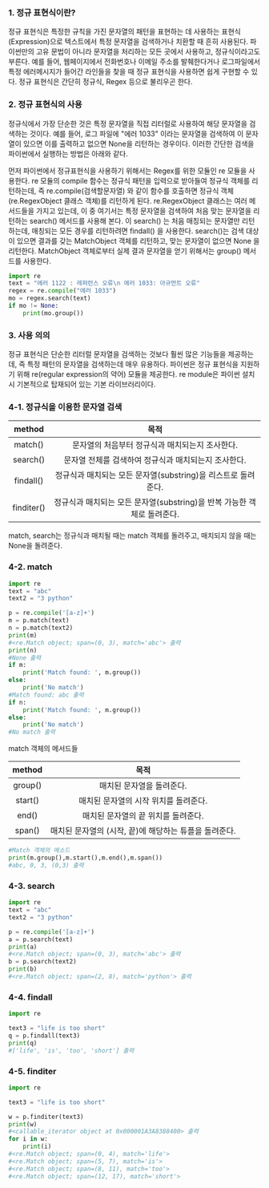 
### 1. 정규 표현식이란?
정규 표현식은 특정한 규칙을 가진 문자열의 패턴을 표현하는 데 사용하는 표현식(Expression)으로 텍스트에서 특정 문자열을 검색하거나 치환할 때 흔히 사용된다.
파이썬만의 고유 문법이 아니라 문자열을 처리하는 모든 곳에서 사용하고, 정규식이라고도 부른다.
예를 들어, 웹페이지에서 전화번호나 이메일 주소를 발췌한다거나 로그파일에서 특정 에러메시지가 들어간 라인들을 찾을 때 정규 표현식을 사용하면 쉽게 구현할 수 있다. 
정규 표현식은 간단히 정규식, Regex 등으로 불리우곤 한다.  

### 2. 정규 표현식의 사용
정규식에서 가장 단순한 것은 특정 문자열을 직접 리터럴로 사용하여 해당 문자열을 검색하는 것이다. 
예를 들어, 로그 파일에 "에러 1033" 이라는 문자열을 검색하여 이 문자열이 있으면 이를 출력하고 없으면 None을 리턴하는 경우이다. 
이러한 간단한 검색을 파이썬에서 실행하는 방법은 아래와 같다.  

먼저 파이썬에서 정규표현식을 사용하기 위해서는 Regex를 위한 모듈인 re 모듈을 사용한다.
re 모듈의 compile 함수는 정규식 패턴을 입력으로 받아들여 정규식 객체를 리턴하는데, 즉 re.compile(검색할문자열) 와 같이 함수를 호출하면 정규식 객체 (re.RegexObject 클래스 객체)를 리턴하게 된다. 
re.RegexObject 클래스는 여러 메서드들을 가지고 있는데, 이 중 여기서는 특정 문자열을 검색하여 처음 맞는 문자열을 리턴하는 search() 메서드를 사용해 본다. 
이 search() 는 처음 매칭되는 문자열만 리턴하는데, 매칭되는 모든 경우를 리턴하려면 findall() 을 사용한다. 
search()는 검색 대상이 있으면 결과를 갖는 MatchObject 객체를 리턴하고, 맞는 문자열이 없으면 None 을 리턴한다.
MatchObject 객체로부터 실제 결과 문자열을 얻기 위해서는 group() 메서드를 사용한다.

```python
import re
text = "에러 1122 : 레퍼런스 오류\n 에러 1033: 아규먼트 오류"
regex = re.compile("에러 1033")
mo = regex.search(text)
if mo != None:
    print(mo.group()) 
```

### 3. 사용 의의
정규 표현식은 단순한 리터럴 문자열을 검색하는 것보다 훨씬 많은 기능들을 제공하는데, 즉 특정 패턴의 문자열을 검색하는데 매우 유용하다.
파이썬은 정규 표현식을 지원하기 위해 re(regular expression의 약어) 모듈을 제공한다.
re module은 파이썬 설치시 기본적으로 탑재되어 있는 기본 라이브러리이다.

### 4-1. 정규식을 이용한 문자열 검색

|method|목적|
| :---: | :---: |
|match()|문자열의 처음부터 정규식과 매치되는지 조사한다.|
|search()|문자열 전체를 검색하여 정규식과 매치되는지 조사한다.|
|findall()|정규식과 매치되는 모든 문자열(substring)을 리스트로 돌려준다.|
|finditer()|정규식과 매치되는 모든 문자열(substring)을 반복 가능한 객체로 돌려준다.|


match, search는 정규식과 매치될 때는 match 객체를 돌려주고, 매치되지 않을 때는 None을 돌려준다.

### 4-2. match

```python
import re
text = "abc"
text2 = "3 python"

p = re.compile('[a-z]+')
m = p.match(text)
n = p.match(text2)
print(m)
#<re.Match object; span=(0, 3), match='abc'> 출력
print(n)
#None 출력
if m:
    print('Match found: ', m.group())
else:
    print('No match')
#Match found: abc 출력
if n:
    print('Match found: ', m.group())
else:
    print('No match')
#No match 출력
```

match 객체의 메서드들

|method|목적|
| :---: | :---: |
|group()|매치된 문자열을 돌려준다.|
|start()|매치된 문자열의 시작 위치를 돌려준다.|
|end()|매치된 문자열의 끝 위치를 돌려준다.|
|span()|매치된 문자열의 (시작, 끝)에 해당하는 튜플을 돌려준다.|

```python
#Match 객체의 메소드
print(m.group(),m.start(),m.end(),m.span())
#abc, 0, 3, (0,3) 출력
```

### 4-3. search

```python
import re
text = "abc"
text2 = "3 python"

p = re.compile('[a-z]+')
a = p.search(text)
print(a)
#<re.Match object; span=(0, 3), match='abc'> 출력
b = p.search(text2)
print(b)
#<re.Match object; span=(2, 8), match='python'> 출력
```

### 4-4. findall

```python
import re

text3 = "life is too short"
q = p.findall(text3)
print(q)
#['life', 'is', 'too', 'short'] 출력
```

### 4-5. finditer

```python
import re

text3 = "life is too short"

w = p.finditer(text3)
print(w)
#<callable_iterator object at 0x000001A3A8388400> 출력
for i in w:
    print(i)
#<re.Match object; span=(0, 4), match='life'>
#<re.Match object; span=(5, 7), match='is'>
#<re.Match object; span=(8, 11), match='too'>
#<re.Match object; span=(12, 17), match='short'>
```
